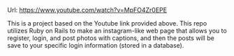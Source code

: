 Url: https://www.youtube.com/watch?v=MpFO4Zr0EPE

This is a project based on the Youtube link provided above. This repo utilizes Ruby on Rails to make an instagram-like web page that allows you to register, login, and post photos with captions, and then the posts will be save to your specific login information (stored in a database).
